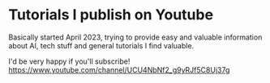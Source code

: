# Tutorials I publish on Youtube


Basically started April 2023, trying to provide easy and valuable information about AI, tech stuff and general tutorials I find valuable.

I'd be very happy if you'll subscribe!
https://www.youtube.com/channel/UCU4NbNf2_g9yRJf5C8Uj37g

